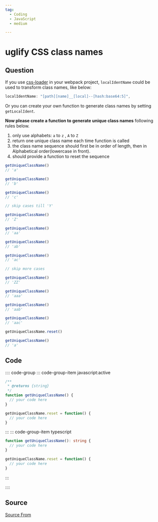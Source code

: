 ```yaml
---
tag:
  - Coding
  - JavaScript
  - medium

---
```

  
# uglify CSS class names

## Question
If you use [css-loader](https://github.com/webpack-contrib/css-loader) in your webpack project, `localIdentName` could be used to transform class names, like below:

```js
localIdentName: "[path][name]__[local]--[hash:base64:5]",
```

Or you can create your own function to generate class names by setting `getLocalIdent`.

**Now please create a function to generate unique class names** following rules below.

1.  only use alphabets: `a` to `z` , `A` to `Z`
2.  return one unique class name each time function is called
3.  the class name sequence should first be in order of length, then in Alphabetical order(lowercase in front).
4.  should provide a function to reset the sequence

```js
getUniqueClassName()
// 'a'

getUniqueClassName()
// 'b'

getUniqueClassName()
// 'c'

// skip cases till 'Y'

getUniqueClassName()
// 'Z'

getUniqueClassName()
// 'aa'

getUniqueClassName()
// 'ab'

getUniqueClassName()
// 'ac'

// skip more cases

getUniqueClassName()
// 'ZZ'

getUniqueClassName()
// 'aaa'

getUniqueClassName()
// 'aab'

getUniqueClassName()
// 'aac'

getUniqueClassName.reset()

getUniqueClassName()
// 'a'
```

## Code
:::: code-group
::: code-group-item javascript:active
```javascript
/**
 * @returns {string}
 */
function getUniqueClassName() {
  // your code here
}

getUniqueClassName.reset = function() {
  // your code here
}
```
:::
    ::: code-group-item typescript
```typescript
function getUniqueClassName(): string {
  // your code here
}

getUniqueClassName.reset = function() {
  // your code here
}
```
:::
    
::::



##  Source
[Source From](https://bigfrontend.dev/problem/unique-class-name)

  